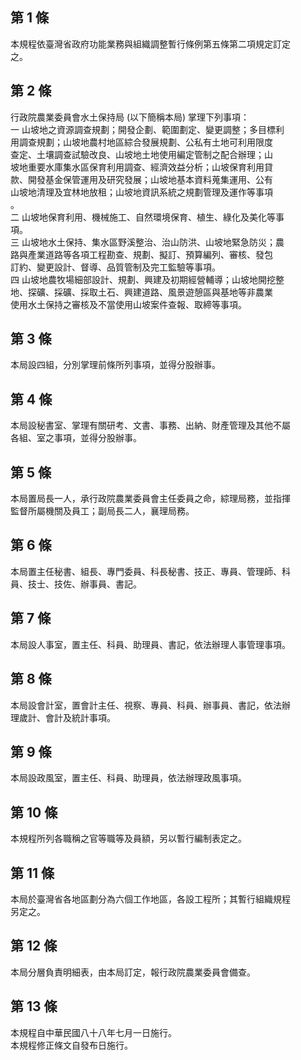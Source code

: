 第 1 條
-------
本規程依臺灣省政府功能業務與組織調整暫行條例第五條第二項規定訂定  
之。

第 2 條
-------
行政院農業委員會水土保持局 (以下簡稱本局) 掌理下列事項：  
一  山坡地之資源調查規劃；開發企劃、範圍劃定、變更調整；多目標利  
    用調查規劃；山坡地農村地區綜合發展規劃、公私有土地可利用限度  
    查定、土壤調查試驗改良、山坡地土地使用編定管制之配合辦理；山  
    坡地重要水庫集水區保育利用調查、經濟效益分析；山坡保育利用貸  
    款、開發基金保管運用及研究發展；山坡地基本資料蒐集運用、公有  
    山坡地清理及宜林地放租；山坡地資訊系統之規劃管理及運作等事項  
    。  
二  山坡地保育利用、機械施工、自然環境保育、植生、綠化及美化等事  
    項。  
三  山坡地水土保持、集水區野溪整治、治山防洪、山坡地緊急防災；農  
    路與產業道路等各項工程勘查、規劃、擬訂、預算編列、審核、發包  
    訂約、變更設計、督導、品質管制及完工監驗等事項。  
四  山坡地農牧場細部設計、規劃、興建及初期經營輔導；山坡地開挖整  
    地、探礦、採礦、採取土石、興建道路、風景遊憩區與基地等非農業  
    使用水土保持之審核及不當使用山坡案件查報、取締等事項。

第 3 條
-------
本局設四組，分別掌理前條所列事項，並得分股辦事。

第 4 條
-------
本局設秘書室、掌理有關研考、文書、事務、出納、財產管理及其他不屬  
各組、室之事項，並得分股辦事。

第 5 條
-------
本局置局長一人，承行政院農業委員會主任委員之命，綜理局務，並指揮  
監督所屬機關及員工；副局長二人，襄理局務。

第 6 條
-------
本局置主任秘書、組長、專門委員、科長秘書、技正、專員、管理師、科  
員、技士、技佐、辦事員、書記。

第 7 條
-------
本局設人事室，置主任、科員、助理員、書記，依法辦理人事管理事項。

第 8 條
-------
本局設會計室，置會計主任、視察、專員、科員、辦事員、書記，依法辦  
理歲計、會計及統計事項。

第 9 條
-------
本局設政風室，置主任、科員、助理員，依法辦理政風事項。

第 10 條
--------
本規程所列各職稱之官等職等及員額，另以暫行編制表定之。

第 11 條
--------
本局於臺灣省各地區劃分為六個工作地區，各設工程所；其暫行組織規程  
另定之。

第 12 條
--------
本局分層負責明細表，由本局訂定，報行政院農業委員會備查。

第 13 條
--------
本規程自中華民國八十八年七月一日施行。  
本規程修正條文自發布日施行。

